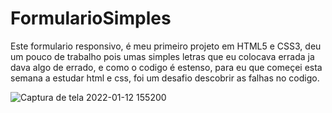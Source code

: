 # FormularioSimples
Este formulario responsivo, é meu primeiro projeto em HTML5 e CSS3, deu um pouco de trabalho pois umas simples letras que eu colocava errada ja dava algo de errado, e como o codigo é estenso, para eu que começei esta semana a estudar html e css, foi um desafio descobrir as falhas no codigo.

![Captura de tela 2022-01-12 155200](https://user-images.githubusercontent.com/97368866/149203975-cf43a23d-79b3-4242-a343-0049829f63ad.png)
